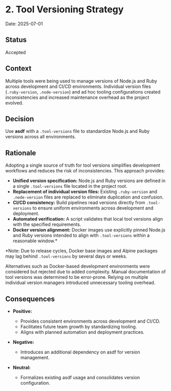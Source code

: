 # 2. Tool Versioning Strategy

Date: 2025-07-01

## Status

Accepted

## Context

Multiple tools were being used to manage versions of Node.js and Ruby across development and CI/CD environments. Individual version files (`.ruby-version`, `.node-version`) and ad hoc tooling configurations created inconsistencies and increased maintenance overhead as the project evolved.

## Decision

Use **asdf** with a `.tool-versions` file to standardize Node.js and Ruby versions across all environments.

## Rationale

Adopting a single source of truth for tool versions simplifies development workflows and reduces the risk of inconsistencies. This approach provides:

- **Unified version specification:** Node.js and Ruby versions are defined in a single `.tool-versions` file located in the project root.
- **Replacement of individual version files:** Existing `.ruby-version` and `.node-version` files are replaced to eliminate duplication and confusion.
- **CI/CD consistency:** Build pipelines read versions directly from `.tool-versions` to ensure uniform environments across development and deployment.
- **Automated verification:** A script validates that local tool versions align with the specified requirements.
- **Docker version alignment:** Docker images use explicitly pinned Node.js and Ruby versions intended to align with `.tool-versions` within a reasonable window.\*

\*Note: Due to release cycles, Docker base images and Alpine packages may lag behind `.tool-versions` by several days or weeks.

Alternatives such as Docker-based development environments were considered but rejected due to added complexity. Manual documentation of tool versions was determined to be error-prone. Relying on multiple individual version managers introduced unnecessary tooling overhead.

## Consequences

- **Positive:**
  - Provides consistent environments across development and CI/CD.
  - Facilitates future team growth by standardizing tooling.
  - Aligns with planned automation and deployment practices.

- **Negative:**
  - Introduces an additional dependency on asdf for version management.

- **Neutral:**
  - Formalizes existing asdf usage and consolidates version configuration.
